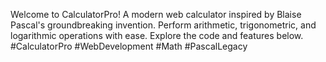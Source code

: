 Welcome to CalculatorPro! A modern web calculator inspired by Blaise Pascal's groundbreaking invention. Perform arithmetic, trigonometric, and logarithmic operations with ease. Explore the code and features below. #CalculatorPro #WebDevelopment #Math #PascalLegacy
